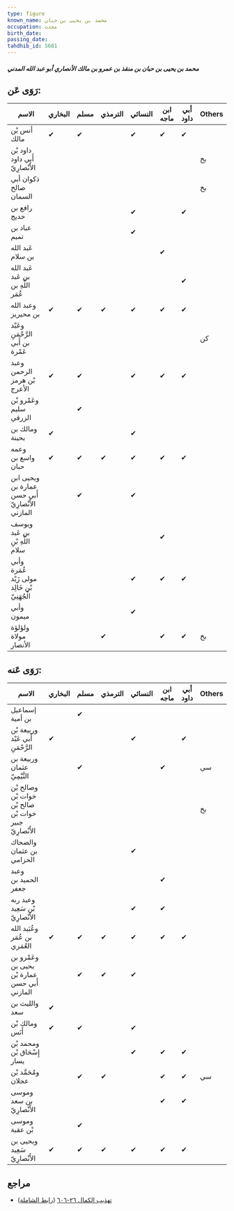 ```yaml
---
type: figure
known_name: محمد بن يحيى بن حبان
occupation: محدث
birth_date:
passing_date:
tahdhib_id: 5681
---
```

##### محمد بن يحيى بن حبان بن منقذ بن عمرو بن مالك الأنصاري أبو عبد الله المدني

## رَوَى عَن:
| الاسم                                            | البخاري | مسلم | الترمذي | النسائي | ابن ماجه | أبي داود | Others |
| ------------------------------------------------ | ------- | ---- | ------- | ------- | -------- | -------- | ------ |
| أنس بْن مالك                                     | ✔       | ✔    |         | ✔       | ✔        | ✔        |        |
| داود بْن أَبي داود الأَنْصارِيّ                  |         |      |         |         |          |          | بخ     |
| ذكوان أبي صالح السمان                            |         |      |         |         |          |          | بخ     |
| رافع بن خديج                                     |         |      |         | ✔       |          | ✔        |        |
| عباد بن تميم                                     |         |      |         | ✔       |          |          |        |
| عَبد الله بن سلام                                |         |      |         |         | ✔        |          |        |
| عَبد الله بن عَبد اللَّهِ بن عُمَر               |         |      |         |         |          | ✔        |        |
| وعبد الله بن محيريز                              | ✔       | ✔    | ✔       | ✔       | ✔        | ✔        |        |
| وعَبْد الرَّحْمَنِ بن أَبي عَمْرة                |         |      |         |         |          |          | كن     |
| وعبد الرحمن بْن هرمز الأعرج                      | ✔       | ✔    |         | ✔       | ✔        | ✔        |        |
| وعَمْرو بْن سليم الزرقي                          |         | ✔    |         |         |          |          |        |
| ومالك بن بحينة                                   | ✔       |      |         | ✔       |          |          |        |
| وعمه واسع بن حبان                                | ✔       | ✔    | ✔       | ✔       | ✔        | ✔        |        |
| ويحيى ابن عمارة بن أَبي حسن الأَنْصارِيّ المازني |         | ✔    |         | ✔       |          |          |        |
| ويوسف بن عَبد اللَّهِ بْنِ سلام                  |         |      |         |         | ✔        |          |        |
| وأبي عُمَرة مولى زَيْد بْن خَالِد الْجُهَنِيّ    |         |      |         | ✔       | ✔        | ✔        |        |
| وأبي ميمون                                       |         |      |         | ✔       |          |          |        |
| ولؤلؤة مولاة الأنصار                             |         |      | ✔       |         | ✔        | ✔        | بخ     |
## رَوَى عَنه:
| الاسم                                                  | البخاري | مسلم | الترمذي | النسائي | ابن ماجه | أبي داود | Others |
| ------------------------------------------------------ | ------- | ---- | ------- | ------- | -------- | -------- | ------ |
| إسماعيل بن أمية                                        |         | ✔    |         |         |          |          |        |
| وربيعة بْن أَبي عَبْد الرَّحْمَنِ                      | ✔       |      |         | ✔       |          | ✔        |        |
| وربيعة بن عثمان التَّيْمِيّ                            |         | ✔    |         |         | ✔        |          | سي     |
| وصالح بْن خوات بْن صالح بْن خوات بْن جبير الأَنْصارِيّ |         |      |         |         |          |          | بخ     |
| والضحاك بن عثمان الحزامي                               |         |      |         | ✔       |          |          |        |
| وعبد الحميد بن جعفر                                    |         |      |         |         | ✔        |          |        |
| وعبد ربه بْن سَعِيد الأَنْصارِيّ                       |         |      |         | ✔       | ✔        |          |        |
| وعُبَيد الله بن عُمَر العُمَري                         | ✔       | ✔    | ✔       | ✔       | ✔        | ✔        |        |
| وعَمْرو بن يحيى بن عمارة بْن أَبي حسن المازني          |         | ✔    | ✔       | ✔       |          |          |        |
| والليث بن سعد                                          | ✔       |      |         |         |          |          |        |
| ومالك بْن أَنَس                                        | ✔       | ✔    |         | ✔       |          |          |        |
| ومحمد بْن إِسْحَاق بْن يسار                            |         |      |         | ✔       | ✔        | ✔        |        |
| ومُحَمَّد بْن عجلان                                    |         | ✔    | ✔       |         | ✔        | ✔        | سي     |
| وموسى بن سعد الأَنْصارِيّ                              |         |      |         |         | ✔        | ✔        |        |
| وموسى بْن عقبة                                         |         | ✔    |         |         |          |          |        |
| ويحيى بن سَعِيد الأَنْصارِيّ                           | ✔       | ✔    | ✔       | ✔       | ✔        | ✔        |        |
## مراجع
- [تهذيب الكمال ٢٦-٦٠٦](obsidian://open?vault=Tahdhib-al-Kamal&file=Figures/٥٦٨١-محمد%20بن%20يحيى%20بن%20حبان%20بن%20منقذ%20بن%20عمرو%20بن%20مالك%20الأنصاري%20أبو%20عبد%20الله%20المدني) ([رابط الشاملة](https://shamela.ws/book/3722/14354))